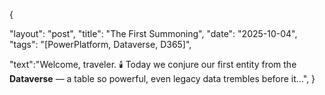 
{

"layout": "post",
"title": "The First Summoning",
"date": "2025-10-04",
"tags": "[PowerPlatform, Dataverse, D365]",

"text":"Welcome, traveler. 🕯️ 
        Today we conjure our first entity from the **Dataverse** — a table so powerful, even legacy data trembles before it...",
}
